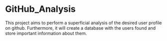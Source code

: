 # GitHub_Analysis

This project aims to perform a superficial analysis of the desired user profile on github. Furthermore, it will create a database with the users found and store important information about them.   